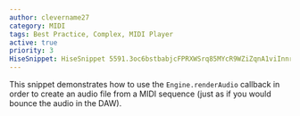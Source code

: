 ```yaml
---
author: clevername27
category: MIDI
tags: Best Practice, Complex, MIDI Player
active: true
priority: 3
HiseSnippet: HiseSnippet 5591.3oc6bstbabjcFPRXWSrq85MYcR9WZiZqnA1viInnr7JEUhjfjRXMoDVBJeSRQd.lF.i0fYlclAjBwkRs+LOI44HOBoxSPp7DruAIemS28bA.VlQari7FvRjBSe4zma84V2X5EGNTljDFWo5FmNORVo5OuV+4AoS5LwwKnR28qT8sp0IzUJN34NSi7kU1adjSRhzsR0pW9tzXptwUpv+7GuydN9NACk4MUoxmF5MTdj2Tuz7V6sym346eniq7TuoEF816zcXXPmP+vY.etbsMqD4L7YNik22gF1kpUo5O4.Wuzv39oNoxjJUuxdgty6OI77.03+TuDuA.IwCsqzG.R07gg9tDFSsVoyDOe2dF5NoB.ZubtvkUbgeUsi8b8xZOma71bGh7YTjeT8RkQuKWB8ZWD81r.5sBT5REPoepQvvnjuybYrVvbb286JTsztDhzYVbrLHsu72OSVRfbmczccZLXsEkcGEFFcPfCPO2hMSPe.FZ+HY4Npd4KLs19kRqUHx5POeIQ2+slGvnIZDx78cRcpT8WWaqqYGb5G8IebmIcNeWa6i+cG7keM9e6O21l9uod6UglXttRUR6pu23.mzYwnsex8mMcOGrjEnh6GN0C8y5+5Fe6c1WFrplINDn13zh52J1VINyoxoQg4M7OrSk0D0O1Ipup1G8wFh5ACuqs89eRu9mN9vu.zi8g18PCmscv+39O74IGRM8ass6dz6+E26ys2qi8nc29n4Cle70C5Xaei2+SrO0dud2nSfs6ni5M9ZA2Xe60Lj0Lj0Lj0Lj0Lj0Lj0Lj0Lj0Lj0Lj0Lj0Lj0Lj0Lj0Lj0Lj0Lj0Lj0Lj0Lj0Lj0Lj0Lj0Lj0Lj0LjUxPFV6FapYHm7fv6t3ou0ydp2I8Os6VeIwMlZa+0mcisFM534xN6YO5LLpdtpOOm9bj5yaYe1nQgZlzZkj06Z9wJCovsp3JpaUwurV+gwdQo48PbpeVstAox3QNCKegWTisxk9qtZsO78dOwtyb8BEwx.WYrPptfL0q+Ywdoox.wf4h8778EGblSPhvxIvUj36MdRp+bLG.aPVRWZXclD6kjFFMQbOPUMqW+zIdIhj.unHYpvUNMLHIMltmEhIgmKRCEyRjhzIRwAAi8Bj1JTfQGqlhgN99zc1P3EHBiIbCyXP3rfgpIknuVHhvQBGQhWvXf17cIIhuKIzvcDNLwMBRRaMBg+4H.ZLACIwCDq2HOP.DtLzA+gnv4gyDQwgCbF.pLPhtAvnwJmJCRw7mBhVLLjl8PPQfmLOIUNU3Mhm6Dmyjhoy7S8hJiTIhym3MbBPdrJ.E7hESg.yYrjVAWuQijz8ZQLjteIhDPsthwx.YLo8.1O3EoSbRUXpW5USfL.nwThywH4jvvmQ.dpXVTclCL1Gzgu.b9fjnv3TfbAt9f3cTnPf3qmkjpvHvGIMRtK5ygQ4nGsrmSZBCCCRiC8EP9HJQZX.gPfzr968g0q2AiBTh8TmmIOLFOjoKZc81a1Rz9i1r4spW+C+PQencjRRFftowyjFl34NfQPbEouLUIyAKNRILEc4AcUHFlQxdvLHEEHYkfXgr6qkC0fcJosJF.IqX.F0PeoCXnsnkFyDJPSCA8u+teVhl9.HRoQOLLZNocQqLsnBqv3RHG8ggNABhFInKwNlX0PYlLgWZECv9BzXZlxJP.drrP0Pbzk7JtkXvrT74XEEn2TJNWdUfeIfe4wblQN9PMHITIbLXCKNcicXdR3YpcBzBn1KbNzMAjmZWeHsgTblSrX+CN5fSO3omdvw8d5gcO5.wsUvVIftKVPZmHg7Qf24Sa7I8TXqoHT5K+8epm7bLYiv2w0sGMAqF59ZzR.Y+ugD85VrA4X03bO2zInysZazJnEkIhW1Jx1J1GiZLnxUsr59TK601Bvt3TV4Zu7.fhd34czliRvHazAa6eVh3uSbOh+1Pix65xanJtonHxlew2.pxWOQ6wxz7VsZT7lvY.5CSlgUdNj8rv0XxTNcfzk1ySV0SSZQlTkmwlzHUZRWPo2SJpDbHc.IvD4yIi.jnjUsbR.lNCle0JWZCi58.kryhMUiiclN0I0irMiPqrqmi81poXscKA9Waf8DMCTJH8H3V.j7idBQQjCGWWxFbPXpznZxiS3iAZKf0Cu.r2Aa5fw9TuPrs1089XzVYf6zvGlHawf.tgGP6XXKW+tY3OzSty.kfopanY8uo9F9g.uUi6ooI.iJf8PRbJIS6Ii0SAtfduR.8VFH.Kkp4mAp2+B.pEvH.MC7.AdaiOPEW7XkQ26wFCr.ubiv.RWj71aAd6FargPHfTk4ggAl9ueF+vJm0z7V4CMfawL7NvnDsMggnBfi7hSH2ObGlw8oRfndoysZu0MvP0ibFTWNS2yFYXHBRBrkoQVFlCVdR8yzN4kfQEtehITVnZGMKYhUXPyhLnQit.bnQixXQasRVjZ.WbdjZ7W.ljdkyHckBxqFgOZDHlWva867AG6E.e.2nfQjN26AmrOsYZ6Otk35swuWG+9wzVKZJ8.L3MTzJkrhcW0goeKO.fMukvS72K1F+26+971ik1j0RsZOx6IsDdvBp8uIC0tOE.G4zghvyDNHXGgygkkaZbRpr0jYnwQapokxthxmFEPnf.IFCPZxJSjLFPyKvK0yAHMLxcNElBClDN1UQ7rfDawovTEbqgem5D.SjNyYRdj2yYKdpn8RlIUtSYNgShGYELKl.LbU3Om6DYXWrYXXj6YB2voNvznxQL6vl6iUAwV4hl+fB.DhY5.cCXa.VT.Mjk7BibjODRZ8WhMmyvM9QPzWAfAy3DGBrwEOgceErubfYFVM+JNPY3eDYkf.z4.ILHQhNzBBnwvLtGEothumr.soCNPIwru.DFGevp7WdbH7QY7VZYLgqHxlBRQiDL1tHGN6Ib3I2Vofpd5V59ikQ.8Ros102f1LLQBFATDX+SDFikIFwYkfH5.FAJC1QOQkEybYJOIqtqNjvyCmgvqGnCSiReQE5lJ.MlKKU2h7uRqPlNuY8MfZshNr0KInmM9F7K5wxKYe4HXfx0Jm9nP5nrHahIuAn7MHj5TRO74X4B.ZwA.xw4jkuCGD5.ZLxgyRYW7yCFNAwPCNK1XX4LJcQVfKPxHfO5kvDwZKRyoX9SqJVZJzBSNNlvK7clNvkh.FN9i3XMozG0PWYTFVi7HVDojg9MnOOHxR0nSC2WsZ2VrLGgjpLvT2VedQI1vXR.7vt5vlQX9b3tbZAzhPQjmEN9.4PGCBiv2ULNlRbFRoAyIsAkYrPLBvFdOPy4IjfzZWgzpEudsxC+3QYzxSrXVLKJIg9hANy8p6dCDNZRHxUIJlTjanFqnAhVHCd1og8SQ2is1rI4Di9IuSkzhPoGDuO17R4ZO2ROtWP+8E7CzGkX6XAkr60s+Az2uCjApXqM2byahGjQpb7dWv4FQIvBazwjLlvRxsTpJ8Vv13LZP5CNPqBxRngIiiCioP9VlvdWwW.i8FUHdqAsWTWQA1YocCCh9h5uPal61+O4GwdyRSAPwBrmjBWUsSGbt5E7NpFT6xoBnZzpgtSUt.Tn95FTA4mhsjTn8J31Xwt8RNNjXNNwyanzOVbDIHuptAfKimvPL1GKMlER0nPecTIUmY2LLP2otCL7ECJdwgXQ0iHL.HYKvL7AFJ9FksytpbXGnXgv9WDvR3W8+7O7unLpkM7MPXI5Y3jE4eLME+PGW8L3oTvCgWxASiPzgMEu6sUrFFRanUEQRCCVHLDwn3voKlqDMbc.1ExZnbf0Eb7cq5YqfxhJ44hqfE8gDwrHskLJomyXtBYLbTdqpHCUMngTVxN5nQPl2C4PaRKmKDsQJJLwiDDszoNQsgE8buzIZn4Pbi.UAh7CCif4rB1hQXJrgQZ9hoTPHHJFUxddAruJGgULbPEN0XWm4VlJxnwI3ybNu1ZJwfi1EDAijoCmjGafoHlhvAJehr46gy7M47U.bozWwpbQSppHnqH4oBEGUahRMCeYv3zIjS.0Pr00MUMDUmuWgdM0Jcg9sLCnP4TEenXa6Ma9s.IcsTuUA9.Ee6M4PScCCtZ5Rt8TQ9QEbEh.pHIbXd4ZqZPqgll6AiiPAHqPTz3z0baudGqgFEkUrwhkcA1YRdhMfK1WEa1gglLG2CAZlXonslYThIQVPe7Vpuybi1XirAmkiz0nbdJ7CEiUmkFZgreJMzERAZwYorH4Ki0YZ0VkLzwgtHBtW5D9TxTD7FpRHiBskXnHzdHxNOXYRIKoKNgqL7Su4XUJxzuYVXTYckAxlE0VzASlEcLK2VQspKlvzCNt2C5evIO8j79M1zQ9iYt.eE7.p8Cl42Sbn1Q.CJtz1YtFvmo3wT0kmCEPxlIt9laJll.SPvTHaNzTyPDj6YdtTQL4p7PAOMvI1VrjSmWFAJrvNB11uxIxc0F9wlq7fEy1K8a6+f6q2BQLVkNsWxgHuujI.yuM0o8H8i2hkJpAYPwdgdrxOMNSaF4G4hJGXYt1HzpOchEZGhT81U0MlKX3UQjzHRPjRaXpsXeNfIhUCBuXlGl4kHlhfxI1I7UzRCdXLmhUVH83w6XFcVELaQSvI+Y0AUTfcvUXGI+Pq7hSNwVuLVcSYIGByHjxVfBBBRPJCOp03XGt105cnIM44UJWMNlWM7ULQyfyBNe2DxWA4GirhEifexjjpCav2s.CwVXNfE9bUlyweGP1jfF.9qqy.Oeuz4Er+olHcddmFRm3Dkrv2FRVbqIUc3EXgKTB8BKBu4k+t4lEDMVFpg9prLfk2CUFKKzHctaMy3DcxKHZf7bU9GN7gyrDhfTNTLBNeDJm1yYJyQMKiaZmo.T3OF8FsXzAvZleArmlzogGnJkxsWEwP3O+ERlZ1pgJ.nmR7B6ycNqQIaZ8kRSLPpydHWGFTcrLjOYk7UGw8RGik1M.V+7zbWR18nMehctqJS9clZ.I0GbS8MT6Ne2xfVk4TQh0lYa6ZnWqGszB9jVK467DpFzMQD1aqHacZQubHuDf+tg6R1RxSmNWYPevN7IXXK9LUQrzOSbdNgWoaKJSKVYYJzVxflI1MO+L86P1jBIYXC+qbGsIKV5LbJPyYXspvF6Ei34G5Pxba5n+1kpwfNvAqGQAw+jE7EpwMJU.xi.EqXLWWMCxGwliIOJk1MxnOU7JpNECjfGnhRwk0wKIVRlDdtU1x9BAI7JZ4tmw2DeFtiPJI5LI1jVx1qH2TQCybtIm3cIWG5TRewJbfpPQZU1ZeJAlnIKEdsnqNHxgbko.Bjjs2JVpPwr7ETYO0xTxBU4IcnyukNJ7t7gRp7snVL.lfvRYinffs3Xm4Cjp03pIlShV5KGSGHIBSxt3Aq0iJg1IgyRgDKuTbiUkgaLbt56uquu0lOuc6C4eLUa6tR0VVXMxwP4.S7CSxNDPvsoTtc8Rnz21kFntPOXSyQjwi8niuNwZSk0.hG67LSDxra1xYApRlnU94uxYJhEe6OHxIFVJIEN1wVhPc5BhmqO1GwbjDEkaMaSdhjptaSdIIwRjbn2HUciFKQV7owy4wEKgRrGzpMYxQKlzAYJQYF9Aj0UG5fZ0TJ03Il1VY1o2ewQXUf6XXs8kYVCoyRmdMgvoGr5EdrJ5XZTVp+Kw97IvDkAbcSkbIz4JotZXPk7uDxSFlVhZ3ZYpBbqGG+BAKUbD58ybfj61qKitv104jvLag3HST5TDbKuhjJPdkeJX7Q3RdSXteg53rjMpESwoPWVeScgngmaCrCeo40nE0oS73Dz8iZ.CLy7c2SpeEgz3Ib2oNptehBAqyoOjRjuJKGROjtCF0W1zoiqaGSUW5oKT7Q5ga8nrieFNpdjF4nEUzHQZxOgaSU7srZw6lcp00y1z5gvsI08xTPSHwTk9ewdtkhX9SCk4hhQ36rHWmr5FyEJ6UGyD2QvqBoVYtLBT7GY0DG6nwloFhaRVuIy8pjsZbgHoSjivblrZJpg9TEZT3i.jWDWhb87dBqerXNQzVAZQT24fwMWz35VakYbsz94EOGj6HJsCGz+lOeu8xmKUqNq20Xh0JSghOcgh.dymu81EmF22ggbQnkibPTWfAzVW5jw1D9uqOBzW5dJDBV4q.Kqa15awrNXhCAGOlPA9fAW7nfJ49oDWBiuPcLI6lOHvhYb.NhE6ZznU1WdQCVY2ToAheYSzJPe0ATk+zLvJUuR4WJP0tXuTfFpJ4bgAFFzEl1d.xh7a6s1TEccpwmdXW9ZMVoZUca5MmdDJTce4YdCkpa62F01Wl7rzvHfoY58Up9Fobuuk9t.pJNbEO5xDVSWo3JOGTSU5ZDN27ARDi4VSkOekB04lFAMjhE11LK1YK.7O4e2byEKfH0THxaZtThj.WiG5XSV.O9xuKH9Fe6PTqts.DEqBhkuGOzaAqx2iGMu3spUzpSEo40IkB7q.sdGMZwp+el1hFiducsRsw7e8E47O7rclmeqNE6DYzJ55Ru3tTWJSpDlYuZrLziZJh3cTw4jCQmcJKppd4UbUQe6ZGG5RU5s76CL5kfltCrGoz0Ekt3dAH.o4kdwY8+Vujvtnn3urVOuzgSVMNdoUfiz6eruGvQ8qVs2r1AHmwgo4H3Upc3m+8y6QshK+6nV9eVMRmhuDY7h+N0L5XHzc80Es8K4sb2+1E8sbWzE9sb2CPndmIOUcMSSjsKB4E5aqh8sOBRHn7vUMUZTD4cHuEJqw2XGSiaUrQXbnDvvykfzwd4aBq7ebGUPI8kfZbePxPPrkun1+w6zaF77+Yzlu1EmXdyaUr464D6B4xvRJhW9k8B+q8e17B+6GAlapVs.N9KT33Os1t2a+9mnMyveFYaPWssHY4MQGGFDFMILvqj38DjQoG6Dp.FuRxXWJshm0YV7Yxx56CcluTqpAubKGIApUrY5fdVBbYM71+S6zeVRZos+ew+5IReprrE2PevvPHRjuhr8W9qGwp0tfpFuYMEQJXyMu94F5sL3mRJ75GB9yqwh+WW4e+hZZkwWaYfuUM8diWWYguzHgt7+uIRnWtCF3kW7Zc7r+00PzFaIXQo3+ajkpLyGerCbeQoOc+YS6iv4FJ0GICk5a0KQo7nddSSNP8QlQ7C+W3GcmsMoKRc11zYQtweoQegysgRsQ+J.dkY67CZrqT.aK56ikL7KXXviV96n2BuigItYHW.3hugnUmcD+s7CfubLCHgyjxPH+6a30p04lO9gIXDOdH8sp6w6FEQUG3wbAXdLczjOdgi4qxThGojOSc3rg+m+7pU7y+VFp5y27MLT0+2Ogldk0gl9mXnoaXvw97W6PS3nLN9WTSWEuuOCRMuke0NKEr3udmi7BjNwe+EuX0Kn75uoX7hhe7VAi+L2u8ODtZ9gXMl5LLN7o5uArjd5avs.5NfMbuQsiomEsqv0TtnrbJrx8zgCKCpkl3VupS7ZupSb6W0Id8W0I9QupS7FupS7i+tmH4DZ2Yogpq7IUmndGndOCTMyYe0KW4+F3iBfAL
---
```





This snippet demonstrates how to use the `Engine.renderAudio` callback in order to create an audio file from a MIDI sequence (just as if you would bounce the audio in the DAW).

